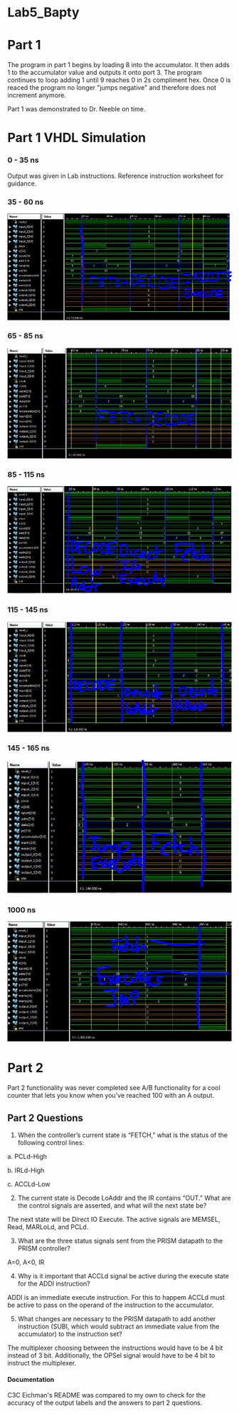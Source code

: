 Lab5_Bapty
==========
# Part 1
The program in part 1 begins by loading 8 into the accumulator. It then adds 1 to the accumulator value and outputs it onto port 3. The program continues to loop adding 1 until 9 reaches 0 in 2s compliment hex. Once 0 is reaced the program no longer "jumps negative" and therefore does not increment anymore.

Part 1 was demonstrated to Dr. Neeble on time.

# Part 1 VHDL Simulation

### 0 - 35 ns
Output was given in Lab instructions. Reference instruction worksheet for guidance.
### 35 - 60 ns
![alt tag](https://raw.githubusercontent.com/seanbapty/Lab5_Bapty/master/35-60.JPG)
### 65 - 85 ns
![alt tag](https://raw.githubusercontent.com/seanbapty/Lab5_Bapty/master/65-85ns.JPG)
### 85 - 115 ns
![alt tag](https://raw.githubusercontent.com/seanbapty/Lab5_Bapty/master/85-115ns.JPG)
### 115 - 145 ns
![alt tag](https://raw.githubusercontent.com/seanbapty/Lab5_Bapty/master/115-145ns.JPG)
### 145 - 165 ns
![alt tag](https://raw.githubusercontent.com/seanbapty/Lab5_Bapty/master/145-165ns.JPG)
### 1000 ns
![alt tag](https://raw.githubusercontent.com/seanbapty/Lab5_Bapty/master/last.JPG)

# Part 2
Part 2 functionality was never completed see A/B functionality for a cool counter that lets you know when you've reached 100 with an A output.

## Part 2 Questions
1.	When the controller’s current state is “FETCH,” what is the status of the following control lines:

  a.	PCLd-High

  b.	IRLd-High

  c.	ACCLd-Low


2.	The current state is Decode LoAddr and the IR contains “OUT.”  What are the control signals are asserted, and what will the next state be?

The next state will be Direct IO Execute. The active signals are MEMSEL, Read, MARLoLd, and PCLd.

3.	What are the three status signals sent from the PRISM datapath to the PRISM controller?

A=0, A<0, IR

4.	Why is it important that ACCLd signal be active during the execute state for the ADDI instruction?

ADDI is an immediate execute instruction. For this to happem ACCLd must be active to pass on the operand of the instruction to the accumulator.

5.	What changes are necessary to the PRISM datapath to add another instruction (SUBI, which would subtract an immediate value from the accumulator) to the instruction set?

The multiplexer choosing between the instructions would have to be 4 bit instead of 3 bit. Additionally, the OPSel signal would have to be 4 bit to instruct the multiplexer. 

#### Documentation
C3C Eichman's README was compared to my own to check for the accuracy of the output labels and the answers to part 2 questions. 
